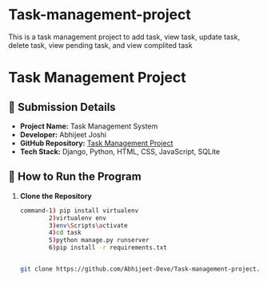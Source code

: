 # Task-management-project
This is a task management project to add task, view task, update task, delete task, view pending task, and view complited task

# Task Management Project

## 📌 Submission Details
- **Project Name:** Task Management System  
- **Developer:** Abhijeet Joshi  
- **GitHub Repository:** [Task Management Project](https://github.com/Abhijeet-Deve/Task-management-project)  
- **Tech Stack:** Django, Python, HTML, CSS, JavaScript, SQLite  

## 🚀 How to Run the Program
1. **Clone the Repository**  
   ```bash
   command-1) pip install virtualenv
           2)virtualenv env
           3)env\Scripts\activate
           4)cd task
           5)python manage.py runserver
           6)pip install -r requirements.txt

   
   git clone https://github.com/Abhijeet-Deve/Task-management-project.git

